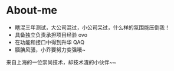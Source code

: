 # About-me
- 瞎混三年测试，大公司混过，小公司呆过，什么样的氛围能压倒我！
- 具备独立负责承担项目经验 ovo
- 在功能和接口中得到升华 QAQ
- 腼腆风骚，小乔要努力变强哦~

来自上海的一位崇尚技术，却技术渣的小伙伴~~



